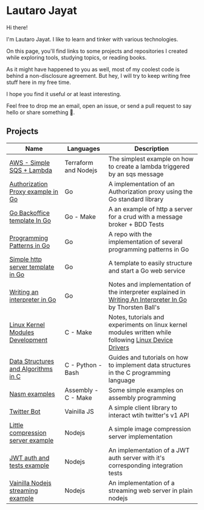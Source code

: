 # Lautaro Jayat
Hi there!

I'm Lautaro Jayat. I like to learn and tinker with various technologies.

On this page, you'll find links to some projects and repositories I created while exploring tools, studying topics, or reading books.

As it might have happened to you as well, most of my coolest code is behind a non-disclosure agreement. But hey, I will try to keep writing free stuff here in my free time.

I hope you find it useful or at least interesting.

Feel free to drop me an email, open an issue, or send a pull request to say hello or share something 🙂.


## Projects

|    Name    |    Languages    |    Description    |
|------------|-----------------|-------------------|
[AWS - Simple SQS + Lambda](https://github.com/LautaroJayat/terraform-simple-sqs-lambda)| Terraform and Nodejs | The simplest example on how to create a lambda triggered by an sqs message|
[Authorization Proxy example in Go](https://github.com/LautaroJayat/go_auth_proxy_example)| Go | A implementation of an Authorization proxy using the Go standard library|
|[Go Backoffice template In Go](https://github.com/LautaroJayat/go-backoffice-template)| Go - Make | A an example of http a server for a crud with a message broker + BDD Tests | 
|[Programming Patterns in Go](https://github.com/LautaroJayat/golang_examples)| Go | A repo with the implementation of several programming patterns in Go |
|[Simple http server template in Go](https://github.com/LautaroJayat/go-simple-server-template)| Go | A template to easily structure and start a Go web service |
|[Writing an interpreter in Go](https://github.com/LautaroJayat/writing-an-interpreter-in-go)| Go | Notes and implementation of the interpreter explained in [Writing An Interpreter In Go](https://interpreterbook.com/) by Thorsten Ball's|
|[Linux Kernel Modules Development](https://github.com/LautaroJayat/linux-kernel-modules-development) | C - Make | Notes, tutorials and experiments on linux kernel modules written while following [Linux Device Drivers](https://lwn.net/Kernel/LDD3/)|
|[Data Structures and Algorithms in C](https://github.com/LautaroJayat/data-structures-and-algorithms-in-c) | C - Python - Bash | Guides and tutorials on how to implement data structures in the C programming language|
|[Nasm examples](https://github.com/LautaroJayat/nasm_examples) | Assembly - C - Make | Some simple examples on assembly programming|
|[Twitter Bot](https://github.com/LautaroJayat/twitter_bot) | Vainilla JS | A simple client library to interact wtih twitter's v1 API|
|[Little compression server example](https://github.com/LautaroJayat/imagemin-compress-server)| Nodejs | A simple image compression server implementation|
|[JWT auth and tests example](https://github.com/LautaroJayat/jwt-and-mocha-example)| Nodejs | An implementation of a JWT auth server with it's corresponding integration tests|
|[Vainilla Nodejs streaming example](https://github.com/LautaroJayat/vainilla-nodejs-206-partial-content-streaming)| Nodejs | An implementation of a streaming web server in plain nodejs| 







